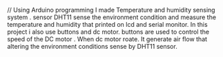 // Using Arduino programming I made Temperature and humidity sensing system . 
sensor DHT11 sense the environment condition and measure the temperature and humidity that  printed on lcd and serial monitor.
In this project i also use buttons and dc motor.
buttons are used to control the speed of the DC motor .
When dc motor roate. It generate air flow that altering the environment conditions sense by DHT11 sensor.
